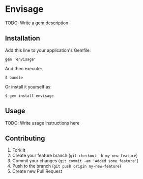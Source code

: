 # Envisage

TODO: Write a gem description

## Installation

Add this line to your application's Gemfile:

    gem 'envisage'

And then execute:

    $ bundle

Or install it yourself as:

    $ gem install envisage

## Usage

TODO: Write usage instructions here

## Contributing

1. Fork it
2. Create your feature branch (`git checkout -b my-new-feature`)
3. Commit your changes (`git commit -am 'Added some feature'`)
4. Push to the branch (`git push origin my-new-feature`)
5. Create new Pull Request
